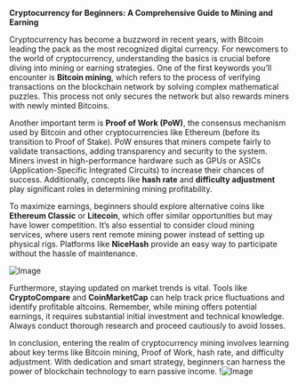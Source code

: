 **Cryptocurrency for Beginners: A Comprehensive Guide to Mining and Earning**

Cryptocurrency has become a buzzword in recent years, with Bitcoin leading the pack as the most recognized digital currency. For newcomers to the world of cryptocurrency, understanding the basics is crucial before diving into mining or earning strategies. One of the first keywords you’ll encounter is **Bitcoin mining**, which refers to the process of verifying transactions on the blockchain network by solving complex mathematical puzzles. This process not only secures the network but also rewards miners with newly minted Bitcoins.

Another important term is **Proof of Work (PoW)**, the consensus mechanism used by Bitcoin and other cryptocurrencies like Ethereum (before its transition to Proof of Stake). PoW ensures that miners compete fairly to validate transactions, adding transparency and security to the system. Miners invest in high-performance hardware such as GPUs or ASICs (Application-Specific Integrated Circuits) to increase their chances of success. Additionally, concepts like **hash rate** and **difficulty adjustment** play significant roles in determining mining profitability.

To maximize earnings, beginners should explore alternative coins like **Ethereum Classic** or **Litecoin**, which offer similar opportunities but may have lower competition. It’s also essential to consider cloud mining services, where users rent remote mining power instead of setting up physical rigs. Platforms like **NiceHash** provide an easy way to participate without the hassle of maintenance.

![Image](https://github.com/user-attachments/assets/590b50a7-4459-4e76-8a31-559aed223621)

Furthermore, staying updated on market trends is vital. Tools like **CryptoCompare** and **CoinMarketCap** can help track price fluctuations and identify profitable altcoins. Remember, while mining offers potential earnings, it requires substantial initial investment and technical knowledge. Always conduct thorough research and proceed cautiously to avoid losses.

In conclusion, entering the realm of cryptocurrency mining involves learning about key terms like Bitcoin mining, Proof of Work, hash rate, and difficulty adjustment. With dedication and smart strategy, beginners can harness the power of blockchain technology to earn passive income. !![Image](https://github.com/user-attachments/assets/590b50a7-4459-4e76-8a31-559aed223621)